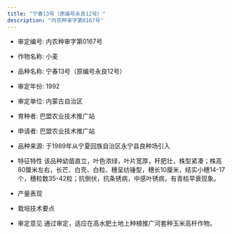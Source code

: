 ```yaml
---
title: "宁春13号（原编号永良12号）"
description: "内农种审字第0167号"
---
```

* 审定编号:  内农种审字第0167号

*  作物名称:  小麦

*  品种名称:  宁春13号（原编号永良12号）

*  审定年份:  1992

*  审定单位:  内蒙古自治区

* 育种者:  巴盟农业技术推广站

*  申请者:  巴盟农业技术推广站

*  品种来源:  于1989年从宁夏回族自治区永宁县良种场引入


*  特征特性
该品种幼苗直立，叶色浓绿，叶片宽厚，秆肥壮，株型紧凑；株高80厘米左右，长芒、白壳、白粒、穗呈纺锤型，穗长10厘米，结实小穗14-17个，穗粒数35-42粒；抗倒伏，抗条锈病，中感叶锈病，有青枯早衰现象。


*  产量表现


*  栽培技术要点


*  审定意见
通过审定，适应在高水肥土地上种植推广河套种玉米高杆作物。

